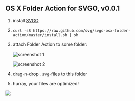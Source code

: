 ## OS X Folder Action for SVGO, v0.0.1

1. install [SVGO](https://github.com/svg/svgo)
2. `curl -sS https://raw.github.com/svg/svgo-osx-folder-action/master/install.sh | sh`
3. attach Folder Action to some folder:

    ![screenshot 1](https://raw.github.com/svg/svgo-osx-folder-action/master/screenshots/1.png)

    ![screenshot 2](https://raw.github.com/svg/svgo-osx-folder-action/master/screenshots/2.png)

4. drag-n-drop `.svg`-files to this folder
5. hurray, your files are optimized!

![](//mc.yandex.ru/watch/18561160)